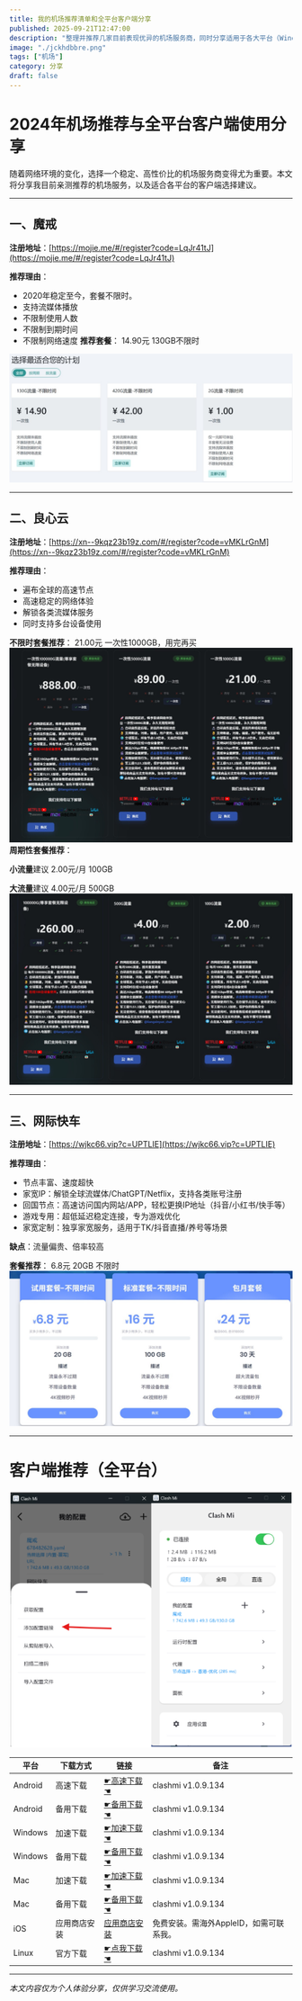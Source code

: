 ```yaml
---
title: 我的机场推荐清单和全平台客户端分享
published: 2025-09-21T12:47:00
description: "整理并推荐几家目前表现优异的机场服务商，同时分享适用于各大平台（Windows、Mac、iOS、Android等）的客户端选择建议，所有内容仅供学习交流使用，欢迎理性参考。"
image: "./jckhdbbre.png"
tags: ["机场"]
category: 分享
draft: false
---
```

# 2024年机场推荐与全平台客户端使用分享

随着网络环境的变化，选择一个稳定、高性价比的机场服务商变得尤为重要。本文将分享我目前亲测推荐的机场服务，以及适合各平台的客户端选择建议。

---

## 一、魔戒

**注册地址**：[https://mojie.me/#/register?code=LqJr41tJ](https://mojie.me/#/register?code=LqJr41tJ)

**推荐理由**：
  - 2020年稳定至今，套餐不限时。
  - 支持流媒体播放
  - 不限制使用人数
  - 不限制到期时间
  - 不限制网络速度
**推荐套餐**：
14.90元 130GB不限时

![魔戒](./mojie.png)

---

## 二、良心云

**注册地址**：[https://xn--9kqz23b19z.com/#/register?code=vMKLrGnM](https://xn--9kqz23b19z.com/#/register?code=vMKLrGnM)

**推荐理由**：

  - 遍布全球的高速节点
  - 高速稳定的网络体验
  - 解锁各类流媒体服务
  - 同时支持多台设备使用
 
**不限时套餐推荐**：
21.00元 一次性1000GB，用完再买
![良心云](./liangxinyun1.png)
**周期性套餐推荐**：

**小流量**建议 2.00元/月 100GB

**大流量**建议 4.00元/月 500GB
![良心云](./liangxinyun2.png)

---

## 三、网际快车

**注册地址**：[https://wjkc66.vip?c=UPTLIE](https://wjkc66.vip?c=UPTLIE)

**推荐理由**：
  - 节点丰富、速度超快
  - 家宽IP：解锁全球流媒体/ChatGPT/Netflix，支持各类账号注册
  - 回国节点：高速访问国内网站/APP，轻松更换IP地址（抖音/小红书/快手等）
  - 游戏专用：超低延迟稳定连接，专为游戏优化
  - 家宽定制：独享家宽服务，适用于TK/抖音直播/养号等场景
  
**缺点**：流量偏贵、倍率较高

**套餐推荐**：
6.8元 20GB 不限时
![网际快车](./wangjikuaiche.png)

---

# 客户端推荐（全平台）

![clashmi](./clashmi.png)

| 平台    | 下载方式     | 链接                                                                                                                                        | 备注                                    |
| ------- | ------------ | ------------------------------------------------------------------------------------------------------------------------------------------- | --------------------------------------- |
| Android | 高速下载     | [☛高速下载☚](https://git.282888.xyz/https://github.com/KaringX/clashmi/releases/download/v1.0.9.134/clashmi_1.0.9.134_android_arm64-v8a.apk) | clashmi v1.0.9.134                      |
| Android | 备用下载     | [☛备用下载☚](https://github.com/KaringX/clashmi/releases/download/v1.0.9.134/clashmi_1.0.9.134_android_arm64-v8a.apk)                        | clashmi v1.0.9.134                      |
| Windows | 加速下载     | [☛加速下载☚](https://git.282888.xyz/https://github.com/KaringX/clashmi/releases/download/v1.0.9.134/clashmi_1.0.9.134_windows_x64.exe)       | clashmi v1.0.9.134                      |
| Windows | 备用下载     | [☛备用下载☚](https://github.com/KaringX/clashmi/releases/download/v1.0.9.134/clashmi_1.0.9.134_windows_x64.exe)                              | clashmi v1.0.9.134                      |
| Mac     | 加速下载     | [☛加速下载☚](https://git.282888.xyz/https://github.com/KaringX/clashmi/releases/download/v1.0.9.134/clashmi_1.0.9.134_macos_universal.dmg)   | clashmi v1.0.9.134                      |
| Mac     | 备用下载     | [☛备用下载☚](https://apps.apple.com/us/app/clash-mi/id6744321968)                                                                            | clashmi v1.0.9.134                      |
| iOS     | 应用商店安装 | [应用商店安装](https://apps.apple.com/us/app/clash-mi/id6744321968)                                                                            | 免费安装。需海外AppleID，如需可联系我。 |
| Linux   | 官方下载     | [☛点我下载☚](https://github.com/KaringX/clashmi/releases/download/v1.0.9.134/clashmi_1.0.9.134_linux_amd64.rpm)                              | clashmi v1.0.9.134                      |

---

*本文内容仅为个人体验分享，仅供学习交流使用。*
